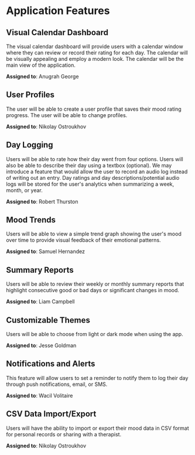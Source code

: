 # Application Features

## Visual Calendar Dashboard

The visual calendar dashboard will provide users with a calendar window where they can review or record their rating for each day. The calendar will be visually appealing and employ a modern look. The calendar will be the main view of the application.

**Assigned to**: Anugrah George

## User Profiles

The user will be able to create a user profile that saves their mood rating progress. The user will be able to change profiles.

**Assigned to**: Nikolay Ostroukhov

## Day Logging

Users will be able to rate how their day went from four options. Users will also be able to describe their day using a textbox (optional). We may introduce a feature that would allow the user to record an audio log instead of writing out an entry. Day ratings and day descriptions/potential audio logs will be stored for the user's analytics when summarizing a week, month, or year. 

**Assigned to**: Robert Thurston

## Mood Trends

Users will be able to view a simple trend graph showing the user's mood over time to provide visual feedback of their emotional patterns.

**Assigned to**: Samuel Hernandez

## Summary Reports

Users will be able to review their weekly or monthly summary reports that highlight consecutive good or bad days or significant changes in mood.

**Assigned to**: Liam Campbell

## Customizable Themes

Users will be able to choose from light or dark mode when using the app.

**Assigned to**: Jesse Goldman 

## Notifications and Alerts

This feature will allow users to set a reminder to notify them to log their day through push notifications, email, or SMS.

**Assigned to**: Wacil Volitaire

## CSV Data Import/Export

Users will have the ability to import or export their mood data in CSV format for personal records or sharing with a therapist.

**Assigned to**: Nikolay Ostroukhov

